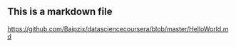 ## This is a markdown file
https://github.com/Baipzix/datasciencecoursera/blob/master/HelloWorld.md
